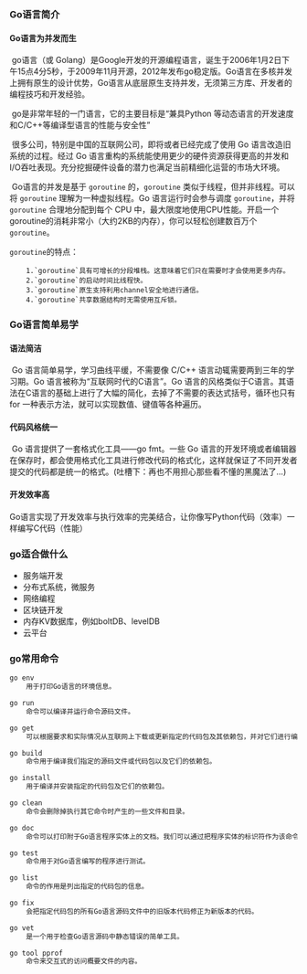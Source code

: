 ### Go语言简介

#### Go语言为并发而生

​		go语言（或 Golang）是Google开发的开源编程语言，诞生于2006年1月2日下午15点4分5秒，于2009年11月开源，2012年发布go稳定版。Go语言在多核并发上拥有原生的设计优势，Go语言从底层原生支持并发，无须第三方库、开发者的编程技巧和开发经验。

​		go是非常年轻的一门语言，它的主要目标是“兼具Python 等动态语言的开发速度和C/C++等编译型语言的性能与安全性”

​		很多公司，特别是中国的互联网公司，即将或者已经完成了使用 Go 语言改造旧系统的过程。经过 Go 语言重构的系统能使用更少的硬件资源获得更高的并发和I/O吞吐表现。充分挖掘硬件设备的潜力也满足当前精细化运营的市场大环境。

​		Go语言的并发是基于 `goroutine` 的，`goroutine` 类似于线程，但并非线程。可以将 `goroutine` 理解为一种虚拟线程。Go 语言运行时会参与调度 `goroutine`，并将 `goroutine` 合理地分配到每个 CPU 中，最大限度地使用CPU性能。开启一个goroutine的消耗非常小（大约2KB的内存），你可以轻松创建数百万个`goroutine`。



`goroutine`的特点：

```
    1.`goroutine`具有可增长的分段堆栈。这意味着它们只在需要时才会使用更多内存。
    2.`goroutine`的启动时间比线程快。
    3.`goroutine`原生支持利用channel安全地进行通信。
    4.`goroutine`共享数据结构时无需使用互斥锁。
```



### Go语言简单易学

#### 语法简洁

​		Go 语言简单易学，学习曲线平缓，不需要像 C/C++ 语言动辄需要两到三年的学习期。Go 语言被称为“互联网时代的C语言”。Go 语言的风格类似于C语言。其语法在C语言的基础上进行了大幅的简化，去掉了不需要的表达式括号，循环也只有 for 一种表示方法，就可以实现数值、键值等各种遍历。

#### 代码风格统一

​		Go 语言提供了一套格式化工具——go fmt。一些 Go 语言的开发环境或者编辑器在保存时，都会使用格式化工具进行修改代码的格式化，这样就保证了不同开发者提交的代码都是统一的格式。(吐槽下：再也不用担心那些看不懂的黑魔法了…)

#### 开发效率高

​		Go语言实现了开发效率与执行效率的完美结合，让你像写Python代码（效率）一样编写C代码（性能）



### go适合做什么

- 服务端开发
- 分布式系统，微服务
- 网络编程
- 区块链开发
- 内存KV数据库，例如boltDB、levelDB
- 云平台



### go常用命令

```bash
go env
	用于打印Go语言的环境信息。

go run
	命令可以编译并运行命令源码文件。

go get
	可以根据要求和实际情况从互联网上下载或更新指定的代码包及其依赖包，并对它们进行编译和安装。

go build
	命令用于编译我们指定的源码文件或代码包以及它们的依赖包。

go install
	用于编译并安装指定的代码包及它们的依赖包。

go clean
	命令会删除掉执行其它命令时产生的一些文件和目录。

go doc
	命令可以打印附于Go语言程序实体上的文档。我们可以通过把程序实体的标识符作为该命令的参数来达到查看其文档的目的。

go test
	命令用于对Go语言编写的程序进行测试。

go list
	命令的作用是列出指定的代码包的信息。

go fix
	会把指定代码包的所有Go语言源码文件中的旧版本代码修正为新版本的代码。

go vet
	是一个用于检查Go语言源码中静态错误的简单工具。

go tool pprof
	命令来交互式的访问概要文件的内容。
```


